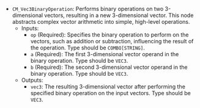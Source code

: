 - `CM_Vec3BinaryOperation`: Performs binary operations on two 3-dimensional vectors, resulting in a new 3-dimensional vector. This node abstracts complex vector arithmetic into simple, high-level operations.
    - Inputs:
        - `op` (Required): Specifies the binary operation to perform on the vectors, such as addition or subtraction, influencing the result of the operation. Type should be `COMBO[STRING]`.
        - `a` (Required): The first 3-dimensional vector operand in the binary operation. Type should be `VEC3`.
        - `b` (Required): The second 3-dimensional vector operand in the binary operation. Type should be `VEC3`.
    - Outputs:
        - `vec3`: The resulting 3-dimensional vector after performing the specified binary operation on the input vectors. Type should be `VEC3`.

